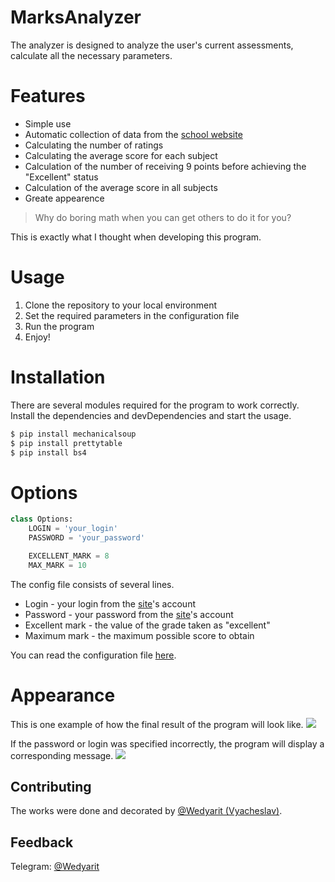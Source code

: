 # MarksAnalyzer

The analyzer is designed to analyze the user's current assessments, calculate all the necessary parameters.


# Features

- Simple use
- Automatic collection of data from the [school website](http://best.yos.kz/cabinet/)
- Calculating the number of ratings
- Calculating the average score for each subject
- Calculation of the number of receiving 9 points before achieving the "Excellent" status
- Calculation of the average score in all subjects
- Greate appearence

> Why do boring math when you can get others to do it for you?

This is exactly what I thought when developing this program.

# Usage
1. Clone the repository to your local environment
2. Set the required parameters in the configuration file
3. Run the program
4. Enjoy!

# Installation

There are several modules required for the program to work correctly.
Install the dependencies and devDependencies and start the usage.

```sh
$ pip install mechanicalsoup
$ pip install prettytable
$ pip install bs4
```
# Options
```py
class Options:
	LOGIN = 'your_login'
	PASSWORD = 'your_password'

	EXCELLENT_MARK = 8
	MAX_MARK = 10
```

The config file consists of several lines.
- Login - your login from the [site](http://best.yos.kz/cabinet/)'s account
- Password - your password from the [site](http://best.yos.kz/cabinet/)'s account
- Excellent mark - the value of the grade taken as "excellent"
- Maximum mark - the maximum possible score to obtain

You can read the configuration file [here](options.py).

# Appearance
This is one example of how the final result of the program will look like.
![](https://i.imgur.com/QnO7ZOI.png)

If the password or login was specified incorrectly, the program will display a corresponding message.
![](https://i.imgur.com/ESLaH27.png)

## Contributing
The works were done and decorated by [@Wedyarit (Vyacheslav)](https://github.com/Wedyarit).

## Feedback
Telegram: [@Wedyarit](https://t.me/Wedyarit)


